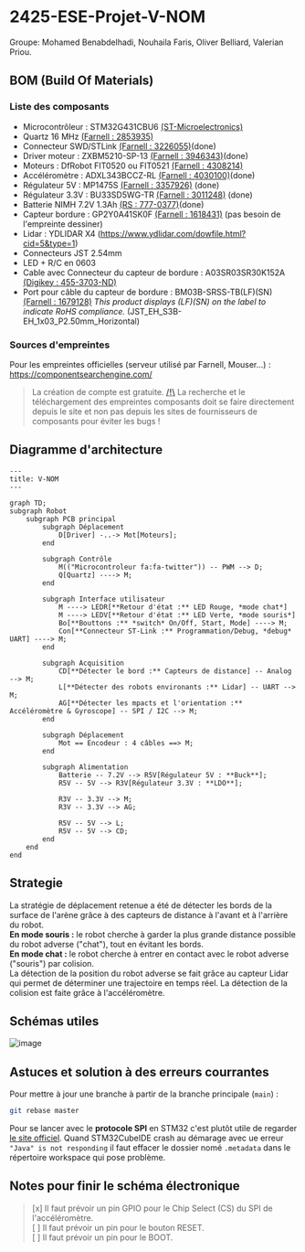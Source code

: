 # 2425-ESE-Projet-V-NOM
Groupe: Mohamed Benabdelhadi, Nouhaila Faris, Oliver Belliard, Valerian Priou.


## BOM (Build Of Materials)
### Liste des composants
- Microcontrôleur : STM32G431CBU6 [(ST-Microelectronics)](https://www.st.com/en/microcontrollers-microprocessors/stm32g431cb.html)
- Quartz 16 MHz [(Farnell : 2853935)](https://fr.farnell.com/multicomp/mcsjk-7u-16-00-10-30-80-b-30/quartz-16mhz-10pf-3-2mm-x-2-5mm/dp/2853935?srsltid=AfmBOopnM4CmIZbCnYPaPceE-P2LMk88lLX2_RwnxhyCD5bpNZaeiR3n)
- Connecteur SWD/STLink [(Farnell : 3226055)](https://fr.farnell.com/harwin/m50-3600742/conn-btb-header-14-voies-2-rangs/dp/3226055?srsltid=AfmBOor9wrCqsNTtS0W1yuL9x_f5FiK8xT4XoT9aEqTOFeltcxXGvdPQ)(done)
- Driver moteur : ZXBM5210-SP-13 [(Farnell : 3946343)](https://ch.farnell.com/fr-CH/diodes-inc/zxbm5210-sp-13/motortreiber-40-bis-105-c/dp/3946343?CMP=KNC-GFR-GEN-KWL-AOV-Offer-WF3781360&gad_source=1&gclid=CjwKCAjw3P-2BhAEEiwA3yPhwGV5aPJYUKD97SgLbRqu1EroNwTg01IXEdbgGeSrMMuvoeATZ1GqERoCIYEQAvD_BwE)(done)
- Moteurs : DfRobot FIT0520 ou FIT0521 [(Farnell : 4308214)](https://fr.farnell.com/dfrobot/fit0521/motor-ducteur-cc-34-1-210rpm-6v/dp/4308214)
- Accéléromètre : ADXL343BCCZ-RL [(Farnell : 4030100)](https://fr.farnell.com/analog-devices/adxl343bccz-rl/acc-l-rom-tre-mems-num-axes-x/dp/4030100?srsltid=AfmBOoro-h5zpF1LSuoTRTKOyh85rKB_GdqCSWf61a05DiefwqK19_Ev)(done)
- Régulateur 5V : MP1475S [(Farnell : 3357926)](https://fr.farnell.com/monolithic-power-systems-mps/mp1475sgj-p/conv-dc-dc-sync-buck-500khz-125/dp/3357926)  (done)
- Régulateur 3.3V : BU33SD5WG-TR [(Farnell : 3011248)](https://fr.farnell.com/rohm/bu33sd5wg-tr/ldo-fixe-3-3v-0-5a-40-a-105-c/dp/3011248)  (done)
- Batterie NIMH 7.2V 1.3Ah [(RS : 777-0377)](https://fr.rs-online.com/web/p/blocs-batteries-rechargeables/7770377?srsltid=AfmBOoqrzm-2xAbhXLv9pRw4Oh5hJvgaiMIRUeVsAtR-6kuSAeCwSjIW)(done)
- Capteur bordure : GP2Y0A41SK0F [(Farnell : 1618431)](https://fr.farnell.com/sharp/gp2y0a41sk0f/capteur-de-distance/dp/1618431)  (pas besoin de l'empreinte dessiner)
- Lidar : YDLIDAR X4 (https://www.ydlidar.com/dowfile.html?cid=5&type=1)
- Connecteurs JST 2.54mm
- LED + R/C en 0603
- Cable avec Connecteur du capteur de bordure : A03SR03SR30K152A [(Digikey : 455-3703-ND)](https://www.digikey.fr/fr/products/detail/jst-sales-america-inc./A03SR03SR30K152A/6708479?utm_adgroup=&utm_source=google&utm_medium=cpc&utm_campaign=PMax%20Shopping_Product_High%20ROAS&utm_term=&productid=6708479&utm_content=&utm_id=go_cmp-19538087217_adg-_ad-__dev-c_ext-_prd-6708479_sig-EAIaIQobChMI266NvsG6iAMVgkRBAh3lExJ7EAQYASABEgJQt_D_BwE&gad_source=1&gclid=EAIaIQobChMI266NvsG6iAMVgkRBAh3lExJ7EAQYASABEgJQt_D_BwE)
- Port pour câble du capteur de bordure : BM03B-SRSS-TB(LF)(SN) [(Farnell : 1679128)](https://fr.farnell.com/jst-japan-solderless-terminals/bm03b-srss-tb-lf-sn/embase-entree-sur-le-dessus-3/dp/1679128?&CMP=KNC-GFR-GEN-SKU-MDC-Connectors-Cables-Testing-with-Restricted-MPNs-14-March&mckv=s_dc%7Cpcrid%7C648720547172%7Ckword%7Cbm03b%20srss%20tblfsn%7Cmatch%7Cp%7Cplid%7C%7Cslid%7C%7Cproduct%7C%7Cpgrid%7C129493161308%7Cptaid%7Ckwd-1185703700119%7C&gad_source=1&gclid=Cj0KCQjw9Km3BhDjARIsAGUb4nwrscZTVEgmP52M6HoGuYSXzhf93gxqATGiTRUDuMloynbn5Pj27rIaAikjEALw_wcB) *This product displays (LF)(SN) on the label to indicate RoHS compliance.* (JST_EH_S3B-EH_1x03_P2.50mm_Horizontal)

### Sources d'empreintes
Pour les empreintes officielles (serveur utilisé par Farnell, Mouser...) : https://componentsearchengine.com/ 
> La création de compte est gratuite. <u> **/!\\**</u> La recherche et le téléchargement des empreintes composants doit se faire directement depuis le site et non pas depuis les sites de fournisseurs de composants pour éviter les bugs !

## Diagramme d'architecture
```mermaid
---
title: V-NOM
---

graph TD;
subgraph Robot
    subgraph PCB principal
        subgraph Déplacement
            D[Driver] -..-> Mot[Moteurs];
        end

        subgraph Contrôle
            M(("Microcontroleur fa:fa-twitter")) -- PWM --> D;
            Q[Quartz] ----> M;
        end

        subgraph Interface utilisateur
            M ----> LEDR[**Retour d'état :** LED Rouge, *mode chat*]
            M ----> LEDV[**Retour d'état :** LED Verte, *mode souris*]
            Bo[**Bouttons :** *switch* On/Off, Start, Mode] ----> M;
            Con[**Connecteur ST-Link :** Programmation/Debug, *debug* UART] ----> M;
        end

        subgraph Acquisition
            CD[**Détecter le bord :** Capteurs de distance] -- Analog --> M;
            L[**Détecter des robots environants :** Lidar] -- UART --> M;
            AG[**Détecter les mpacts et l'orientation :** Accéléromètre & Gyroscope] -- SPI / I2C --> M;
        end

        subgraph Déplacement
            Mot == Encodeur : 4 câbles ==> M;
        end

        subgraph Alimentation
            Batterie -- 7.2V --> R5V[Régulateur 5V : **Buck**];
            R5V -- 5V --> R3V[Régulateur 3.3V : **LDO**];

            R3V -- 3.3V --> M;
            R3V -- 3.3V --> AG;

            R5V -- 5V --> L;
            R5V -- 5V --> CD;
        end
    end
end
```


## Strategie
La stratégie de déplacement retenue a été de détecter les bords de la surface de l'arène grâce à des capteurs de distance à l'avant et à l'arrière du robot.  
**En mode souris :** le robot cherche à garder la plus grande distance possible du robot adverse ("chat"), tout en évitant les bords.  
**En mode chat :** le robot cherche à entrer en contact avec le robot adverse ("souris") par colision.  
La détection de la position du robot adverse se fait grâce au capteur Lidar qui permet de déterminer une trajectoire en temps réel. La détection de la colision est faite grâce à l'accéléromètre.


## Schémas utiles
![image](https://github.com/user-attachments/assets/46c6d10b-ff33-4031-baca-c4026fec3046)


## Astuces et solution à des erreurs courrantes
Pour mettre à jour une branche à partir de la branche principale (```main```) : 
```bash
git rebase master
```
Pour se lancer avec le **protocole SPI** en STM32 c'est plutôt utile de regarder [le site officiel](https://wiki.st.com/stm32mcu/wiki/Getting_started_with_SPI#What_is_Serial_Peripheral_Interface_-28SPI-29--).
Quand STM32CubeIDE crash au démarage avec ue erreur `"Java" is not responding` il faut effacer le dossier nomé `.metadata` dans le répertoire workspace qui pose problème.


## Notes pour finir le schéma électronique

> [x] Il faut prévoir un pin GPIO pour le Chip Select (CS) du SPI de l'accéléromètre.  
> [ ] Il faut prévoir un pin pour le bouton RESET.  
> [ ] Il faut prévoir un pin pour le BOOT.  
